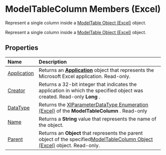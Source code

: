 
# ModelTableColumn Members (Excel)
Represent a single column inside a [ModelTable Object (Excel)](c853beb6-f2e7-dda0-b33a-8110a6c23de8.md) object.

Represent a single column inside a [ModelTable Object (Excel)](c853beb6-f2e7-dda0-b33a-8110a6c23de8.md) object.


## Properties



|**Name**|**Description**|
|:-----|:-----|
|[Application](69540e35-6a9a-0fd9-23b1-31457b33ba68.md)|Returns an  **[Application](19b73597-5cf9-4f56-8227-b5211f657f6f.md)** object that represents the Microsoft Excel application. Read-only.|
|[Creator](e7470329-722d-ca62-328a-0192b78469ae.md)|Returns a 32-bit integer that indicates the application in which the specified object was created. Read-only  **Long** .|
|[DataType](3fafc94c-ba24-1ce9-2edf-375064c8d723.md)|Returns the [XlParameterDataType Enumeration (Excel)](ddf44b7b-9fbd-321a-55fb-5d6942e1169a.md) of the **ModelTableColumn** . Read-only|
|[Name](13bba14e-527d-ec6a-0efa-15816fde703a.md)|Returns a  **String** value that represents the name of the object.|
|[Parent](34c70e72-53b6-a050-00c4-0e664baa3be4.md)|Returns an  **Object** that represents the parent object of the specified[ModelTableColumn Object (Excel)](8deb1b62-c089-e0c3-0320-2d4596e8f6e3.md) object. Read-only.|
